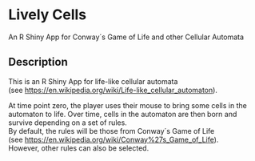 # Lively Cells
An R Shiny App for Conway´s Game of Life and other Cellular Automata

## Description
This is an R Shiny App for life-like cellular automata  
(see https://en.wikipedia.org/wiki/Life-like_cellular_automaton).

At time point zero, the player uses their mouse to bring some cells in the
automaton to life.
Over time, cells in the automaton are then born and survive depending on a set
of rules.  
By default, the rules will be those from Conway´s Game of Life  
(see https://en.wikipedia.org/wiki/Conway%27s_Game_of_Life).  
However, other rules can also be selected.